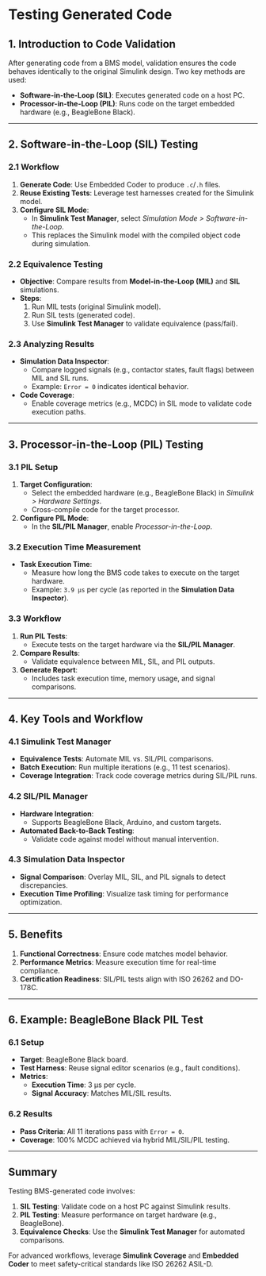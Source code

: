 # Testing Generated Code 

## **1. Introduction to Code Validation**  
After generating code from a BMS model, validation ensures the code behaves identically to the original Simulink design. Two key methods are used:  
- **Software-in-the-Loop (SIL)**: Executes generated code on a host PC.  
- **Processor-in-the-Loop (PIL)**: Runs code on the target embedded hardware (e.g., BeagleBone Black).  

---

## **2. Software-in-the-Loop (SIL) Testing**  
### **2.1 Workflow**  
1. **Generate Code**: Use Embedded Coder to produce `.c`/`.h` files.  
2. **Reuse Existing Tests**: Leverage test harnesses created for the Simulink model.  
3. **Configure SIL Mode**:  
   - In **Simulink Test Manager**, select *Simulation Mode > Software-in-the-Loop*.  
   - This replaces the Simulink model with the compiled object code during simulation.  

### **2.2 Equivalence Testing**  
- **Objective**: Compare results from **Model-in-the-Loop (MIL)** and **SIL** simulations.  
- **Steps**:  
  1. Run MIL tests (original Simulink model).  
  2. Run SIL tests (generated code).  
  3. Use **Simulink Test Manager** to validate equivalence (pass/fail).  

### **2.3 Analyzing Results**  
- **Simulation Data Inspector**:  
  - Compare logged signals (e.g., contactor states, fault flags) between MIL and SIL runs.  
  - Example: `Error = 0` indicates identical behavior.  
- **Code Coverage**:  
  - Enable coverage metrics (e.g., MCDC) in SIL mode to validate code execution paths.  

---

## **3. Processor-in-the-Loop (PIL) Testing**  
### **3.1 PIL Setup**  
1. **Target Configuration**:  
   - Select the embedded hardware (e.g., BeagleBone Black) in *Simulink > Hardware Settings*.  
   - Cross-compile code for the target processor.  
2. **Configure PIL Mode**:  
   - In the **SIL/PIL Manager**, enable *Processor-in-the-Loop*.  

### **3.2 Execution Time Measurement**  
- **Task Execution Time**:  
  - Measure how long the BMS code takes to execute on the target hardware.  
  - Example: `3.9 µs` per cycle (as reported in the **Simulation Data Inspector**).  

### **3.3 Workflow**  
1. **Run PIL Tests**:  
   - Execute tests on the target hardware via the **SIL/PIL Manager**.  
2. **Compare Results**:  
   - Validate equivalence between MIL, SIL, and PIL outputs.  
3. **Generate Report**:  
   - Includes task execution time, memory usage, and signal comparisons.  

---

## **4. Key Tools and Workflow**  
### **4.1 Simulink Test Manager**  
- **Equivalence Tests**: Automate MIL vs. SIL/PIL comparisons.  
- **Batch Execution**: Run multiple iterations (e.g., 11 test scenarios).  
- **Coverage Integration**: Track code coverage metrics during SIL/PIL runs.  

### **4.2 SIL/PIL Manager**  
- **Hardware Integration**:  
  - Supports BeagleBone Black, Arduino, and custom targets.  
- **Automated Back-to-Back Testing**:  
  - Validate code against model without manual intervention.  

### **4.3 Simulation Data Inspector**  
- **Signal Comparison**: Overlay MIL, SIL, and PIL signals to detect discrepancies.  
- **Execution Time Profiling**: Visualize task timing for performance optimization.  

---

## **5. Benefits**  
1. **Functional Correctness**: Ensure code matches model behavior.  
2. **Performance Metrics**: Measure execution time for real-time compliance.  
3. **Certification Readiness**: SIL/PIL tests align with ISO 26262 and DO-178C.  

---

## **6. Example: BeagleBone Black PIL Test**  
### **6.1 Setup**  
- **Target**: BeagleBone Black board.  
- **Test Harness**: Reuse signal editor scenarios (e.g., fault conditions).  
- **Metrics**:  
  - **Execution Time**: 3 µs per cycle.  
  - **Signal Accuracy**: Matches MIL/SIL results.  

### **6.2 Results**  
- **Pass Criteria**: All 11 iterations pass with `Error = 0`.  
- **Coverage**: 100% MCDC achieved via hybrid MIL/SIL/PIL testing.  

---

## **Summary**  
Testing BMS-generated code involves:  
1. **SIL Testing**: Validate code on a host PC against Simulink results.  
2. **PIL Testing**: Measure performance on target hardware (e.g., BeagleBone).  
3. **Equivalence Checks**: Use the **Simulink Test Manager** for automated comparisons.  

For advanced workflows, leverage **Simulink Coverage** and **Embedded Coder** to meet safety-critical standards like ISO 26262 ASIL-D.